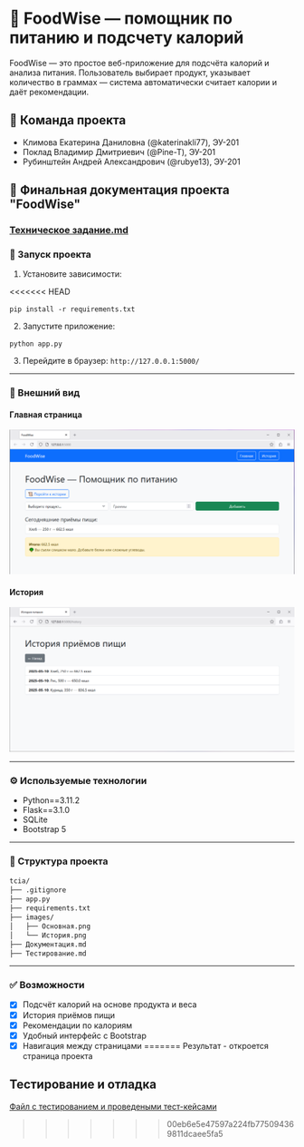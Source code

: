 # 🔧 FoodWise — помощник по питанию и подсчету калорий

FoodWise — это простое веб-приложение для подсчёта калорий и анализа питания. Пользователь выбирает продукт, указывает количество в граммах — система автоматически считает калории и даёт рекомендации.

## 👥 Команда проекта

 - Климова Екатерина Даниловна (@katerinakli77), ЭУ-201
 - Поклад Владимир Дмитриевич (@Pine-T), ЭУ-201
 - Рубинштейн Андрей Александрович (@rubye13), ЭУ-201

## 📄 Финальная документация проекта "FoodWise"

### [Техническое задание.md](/Техническое%20задание.md)

### 🚀 Запуск проекта

1. Установите зависимости:

<<<<<<< HEAD
```
pip install -r requirements.txt
```

2. Запустите приложение:

```
python app.py
```

3. Перейдите в браузер: `http://127.0.0.1:5000/`

---

### 🧪 Внешний вид

#### Главная страница

![Главная](images/Главная.png)

#### История

![История](images/История.png)

---

### ⚙️ Используемые технологии

- Python==3.11.2
- Flask==3.1.0
- SQLite
- Bootstrap 5

---

### 📁 Структура проекта

```
tcia/
├── .gitignore
├── app.py
├── requirements.txt
├── images/
│   ├── Основная.png
│   └── История.png
├── Документация.md
├── Тестирование.md
```

---

### ✅ Возможности

- [x] Подсчёт калорий на основе продукта и веса
- [x] История приёмов пищи
- [x] Рекомендации по калориям
- [x] Удобный интерфейс с Bootstrap
- [x] Навигация между страницами
=======
Результат - откроется страница проекта

## Тестирование и отладка

[Файл с тестированием и проведеными тест-кейсами](Тестирование.md)
>>>>>>> 00eb6e5e47597a224fb775094369811dcaee5fa5

